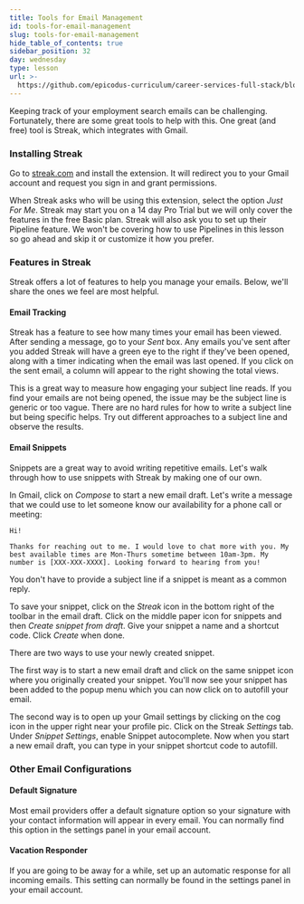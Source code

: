 ```yaml
---
title: Tools for Email Management
id: tools-for-email-management
slug: tools-for-email-management
hide_table_of_contents: true
sidebar_position: 32
day: wednesday
type: lesson
url: >-
  https://github.com/epicodus-curriculum/career-services-full-stack/blob/main/8_Tools_for_Email_Management.md
---
```


Keeping track of your employment search emails can be challenging. Fortunately, there are some great tools to help with this. One great (and free) tool is Streak, which integrates with Gmail.

### Installing Streak

Go to [streak.com](https://www.streak.com/) and install the extension. It will redirect you to your Gmail account and request you sign in and grant permissions.

When Streak asks who will be using this extension, select the option _Just For Me_. Streak may start you on a 14 day Pro Trial but we will only cover the features in the free Basic plan. Streak will also ask you to set up their Pipeline feature. We won't be covering how to use Pipelines in this lesson so go ahead and skip it or customize it how you prefer.

### Features in Streak

Streak offers a lot of features to help you manage your emails. Below, we'll share the ones we feel are most helpful.

#### Email Tracking

Streak has a feature to see how many times your email has been viewed. After sending a message, go to your _Sent_ box. Any emails you've sent after you added Streak will have a green eye to the right if they've been opened, along with a timer indicating when the email was last opened. If you click on the sent email, a column will appear to the right showing the total views.

This is a great way to measure how engaging your subject line reads. If you find your emails are not being opened, the issue may be the subject line is generic or too vague. There are no hard rules for how to write a subject line but being specific helps. Try out different approaches to a subject line and observe the results.

#### Email Snippets

Snippets are a great way to avoid writing repetitive emails. Let's walk through how to use snippets with Streak by making one of our own.

In Gmail, click on _Compose_ to start a new email draft. Let's write a message that we could use to let someone know our availability for a phone call or meeting:

```
Hi!

Thanks for reaching out to me. I would love to chat more with you. My best available times are Mon-Thurs sometime between 10am-3pm. My number is [XXX-XXX-XXXX]. Looking forward to hearing from you!
```

You don't have to provide a subject line if a snippet is meant as a common reply. 

To save your snippet, click on the _Streak_ icon in the bottom right of the toolbar in the email draft. Click on the middle paper icon for snippets and then _Create snippet from draft_. Give your snippet a name and a shortcut code. Click _Create_ when done.

There are two ways to use your newly created snippet.

The first way is to start a new email draft and click on the same snippet icon where you originally created your snippet. You'll now see your snippet has been added to the popup menu which you can now click on to autofill your email.

The second way is to open up your Gmail settings by clicking on the cog icon in the upper right near your profile pic. Click on the Streak _Settings_ tab. Under _Snippet Settings_, enable Snippet autocomplete. Now when you start a new email draft, you can type in your snippet shortcut code to autofill.

### Other Email Configurations

#### Default Signature

Most email providers offer a default signature option so your signature with your contact information will appear in every email. You can normally find this option in the settings panel in your email account.

#### Vacation Responder

If you are going to be away for a while, set up an automatic response for all incoming emails. This setting can normally be found in the settings panel in your email account.